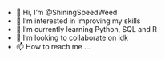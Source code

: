 - 👋 Hi, I’m @ShiningSpeedWeed
- 👀 I’m interested in improving my skills
- 🌱 I’m currently learning Python, SQL and R
- 💞️ I’m looking to collaborate on idk
- 📫 How to reach me ...

<!---
ShiningSpeedWeed/ShiningSpeedWeed is a ✨ special ✨ repository because its `README.md` (this file) appears on your GitHub profile.
You can click the Preview link to take a look at your changes.
--->
